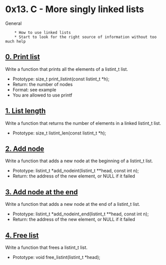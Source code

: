 # 0x13. C - More singly linked lists
General

        * How to use linked lists
        * Start to look for the right source of information without too much help

## [0. Print list](0-print_listint.c "pli")
Write a function that prints all the elements of a listint_t list.

* Prototype: size_t print_listint(const listint_t *h);
* Return: the number of nodes
* Format: see example
* You are allowed to use printf

## [1. List length](1-listint_len.c "lil")
Write a function that returns the number of elements in a linked listint_t list.

* Prototype: size_t listint_len(const listint_t *h);

## [2. Add node](2-add_nodeint.c "add")
Write a function that adds a new node at the beginning of a listint_t list.

* Prototype: listint_t *add_nodeint(listint_t **head, const int n);
* Return: the address of the new element, or NULL if it failed

## [3. Add node at the end](3-add_nodeint_end.c "addend")
Write a function that adds a new node at the end of a listint_t list.

* Prototype: listint_t *add_nodeint_end(listint_t **head, const int n);
* Return: the address of the new element, or NULL if it failed

## [4. Free list](4-free_listint.c "free")
Write a function that frees a listint_t list.

* Prototype: void free_listint(listint_t *head);

